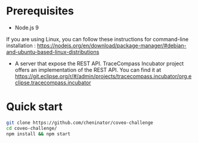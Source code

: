 # Prerequisites
- Node.js 9

If you are using Linux, you can follow these instructions for command-line installation :
https://nodejs.org/en/download/package-manager/#debian-and-ubuntu-based-linux-distributions
- A server that expose the REST API. TraceCompass Incubator project offers an implementation of the REST API. You can find it at https://git.eclipse.org/r/#/admin/projects/tracecompass.incubator/org.eclipse.tracecompass.incubator

# Quick start
```bash
git clone https://github.com/cheninator/coveo-challenge
cd coveo-challenge/
npm install && npm start
```